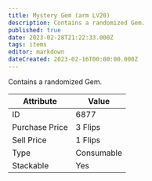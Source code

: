 ```yaml
---
title: Mystery Gem (arm LV20)
description: Contains a randomized Gem.
published: true
date: 2023-02-28T21:22:33.000Z
tags: items
editor: markdown
dateCreated: 2023-02-16T00:00:00.000Z
---
```


Contains a randomized Gem.

|Attribute|Value|
|-|-|
|ID|6877|
|Purchase Price|3 Flips|
|Sell Price|1 Flips|
|Type|Consumable|
|Stackable|Yes|

